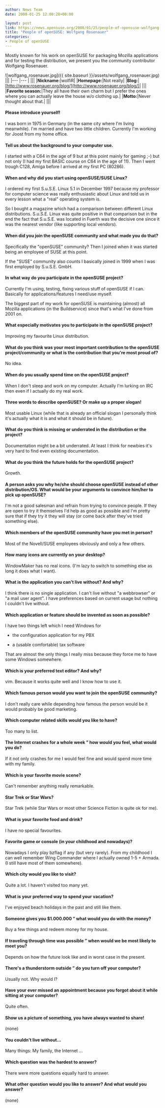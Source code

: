 ```yaml
---
author: News Team
date: 2008-01-25 12:00:28+00:00

layout: post
link: https://news.opensuse.org/2008/01/25/people-of-opensuse-wolfgang-rosenauer/
title: "People of openSUSE: Wolfgang Rosenauer"
categories:
- People of openSUSE
---
```

Mostly known for his work on openSUSE for packaging Mozilla applications and for testing the distribution, we present you the community contributor Wolfgang Rosenauer.

<!-- more -->

![wolfgang_rosenauer.jpg]({{ site.baseurl }}/assets/wolfgang_rosenauer.jpg)
|||
|--- |--- |
|||
|**Nickname:**|wolfiR|
|**Homepage:**|Not really|
|**Blog:**|[http://www.rosenauer.org/blog/](http://www.rosenauer.org/blog/)|
|||
|**Favorite season:**|They all have their own charm but I prefer the ones where you can actually leave the house w/o clothing up.|
|**Motto:**|Never thought about that.|
|||





#### Please introduce yourself!


I was born in 1975 in Germany (in the same city where I'm living meanwhile). I'm married and have two little children.
Currently I'm working for Joost from my home office.






#### Tell us about the background to your computer use.


I started with a C64 in the age of 9 but at this point mainly for gaming ;-) but not only (I had my first BASIC course on C64 in the age of 11). Then I went trough C128, Amiga before I arrived at my first PC (80286).






#### When and why did you start using openSUSE/SUSE Linux?


I ordered my first S.u.S.E. Linux 5.1 in December 1997 because my professor for computer science was really enthusiastic about Linux and told us in every lesson what a "real" operating system is.

So I bought a magazine which had a comparison between different Linux distributions. S.u.S.E. Linux was quite positive in that comparison but in the end the fact that S.u.S.E. was located in Fuerth was the decisive one since it was the nearest vendor (like supporting local vendors).






#### When did you join the openSUSE community and what made you do that?


Specifically the "openSUSE" community?
Then I joined when it was started being an employee of SUSE at this point.

If the "SUSE" community also counts I basically joined in 1999 when I was first employed by S.u.S.E. GmbH.






#### In what way do you participate in the openSUSE project?


Currently I'm using, testing, fixing various stuff of openSUSE if I can. Basically for applications/features I need/use myself.

The biggest part of my work for openSUSE is maintaining (almost) all Mozilla applications (in the Buildservice) since that's what I've done from 2001 on.






#### What especially motivates you to participate in the openSUSE project?


Improving my favourite Linux distribution.






#### What do you think was your most important contribution to the openSUSE project/community or what is the contribution that you're most proud of?


No idea.






#### When do you usually spend time on the openSUSE project?


When I don't sleep and work on my computer.
Actually I'm lurking on IRC then even if I actually do my real work.






#### Three words to describe openSUSE? Or make up a proper slogan!


Most usable Linux (while that is already an official slogan I personally think it's actually what it is and what it should be in future).






#### What do you think is missing or underrated in the distribution or the project?


Documentation might be a bit underrated. At least I think for newbies it's very hard to find even existing documentation.






#### What do you think the future holds for the openSUSE project?


Growth.






#### A person asks you why he/she should choose openSUSE instead of other distribution/OS. What would be your arguments to convince him/her to pick up openSUSE?


I'm not a good salesman and refrain from trying to convince people. If they are open to try it themselves I'd help as good as possible and I'm pretty sure that if they try it they will stay (or come back after they've tried something else).






#### Which members of the openSUSE community have you met in person?


Most of the Novell/SUSE employees obviously and only a few others.






#### How many icons are currently on your desktop?


WindowMaker has no real icons. (I'm lazy to switch to something else as long it does what I want).






#### What is the application you can't live without? And why?


I think there is no single application. I can't live without "a webbrowser" or "a mail user agent". I have preferences based on current usage but nothing I couldn't live without.






#### Which application or feature should be invented as soon as possible?


I have two things left which I need Windows for



	
  * the configuration application for my PBX

	
  * a (usable comfortable) tax software


That are almost the only things I really miss because they force me to have some Windows somewhere.






#### Which is your preferred text editor? And why?


vim. Because it works quite well and I know how to use it.






#### Which famous person would you want to join the openSUSE community?


I don't really care while depending how famous the person would be it would probably be good marketing.






#### Which computer related skills would you like to have?


Too many to list.






#### The Internet crashes for a whole week ” how would you feel, what would you do?


If it not only crashes for me I would feel fine and would spend more time with my family.






#### Which is your favorite movie scene?


Can't remember anything really remarkable.






#### Star Trek or Star Wars?


Star Trek (while Star Wars or most other Science Fiction is quite ok for me).






#### What is your favorite food and drink?


I have no special favourites.






#### Favorite game or console (in your childhood and nowadays)?


Nowadays I only play bzflag if any (but very rarely). From my childhood I can well remember Wing Commander where I actually owned 1-5 + Armada.(I still have most of them somewhere).






#### Which city would you like to visit?


Quite a lot. I haven't visited too many yet.






#### What is your preferred way to spend your vacation?


I've enjoyed beach holidays in the past and still like them.






#### Someone gives you $1.000.000 ” what would you do with the money?


Buy a few things and redeem money for my house.






#### If traveling through time was possible ” when would we be most likely to meet you?


Depends on how the future look like and in worst case in the present.






#### There's a thunderstorm outside ” do you turn off your computer?


Usually not. Why would I?






#### Have your ever missed an appointment because you forgot about it while sitting at your computer?


Quite often.






#### Show us a picture of something, you have always wanted to share!


(none)






#### You couldn't live without...


Many things: My family, the Internet ...






#### Which question was the hardest to answer?


There were more questions equally hard to answer.






#### What other question would you like to answer? And what would you answer?


(none)		
